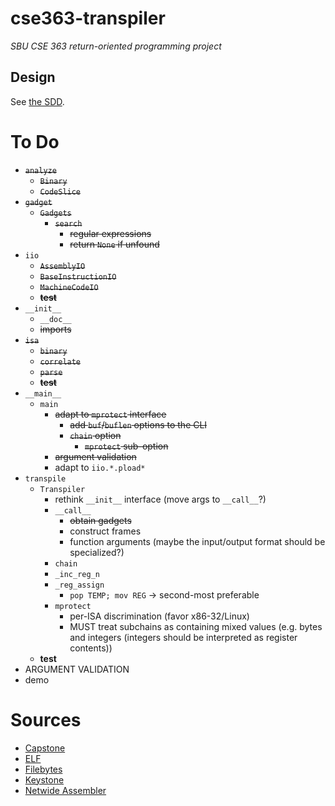 # cse363-transpiler
*SBU CSE 363 return-oriented programming project*

## Design
See [the SDD](SDD.md).

# To Do
- ~~`analyze`~~
	- ~~`Binary`~~
	- ~~`CodeSlice`~~
- ~~`gadget`~~
	- ~~`Gadgets`~~
		- ~~`search`~~
			- ~~regular expressions~~
			- ~~return `None` if unfound~~
- `iio`
	- ~~`AssemblyIO`~~
	- ~~`BaseInstructionIO`~~
	- ~~`MachineCodeIO`~~
	- ~~**test**~~
- `__init__`
	- `__doc__`
	- ~~imports~~
- ~~`isa`~~
	- ~~`binary`~~
	- ~~`correlate`~~
	- ~~`parse`~~
	- ~~**test**~~
- `__main__`
	- `main`
		- ~~adapt to `mprotect` interface~~
			- ~~add `buf`/`buflen` options to the CLI~~
			- ~~`chain` option~~
				- ~~`mprotect` sub-option~~
		- ~~argument validation~~
		- adapt to `iio.*.pload*`
- `transpile`
	- `Transpiler`
		- rethink `__init__` interface (move args to `__call__`?)
		- `__call__`
			- ~~obtain gadgets~~
			- construct frames
			- function arguments (maybe the input/output format
				should be specialized?)
		- `chain`
		- `_inc_reg_n`
		- `_reg_assign`
			- `pop TEMP; mov REG` -> second-most preferable
		- `mprotect`
			- per-ISA discrimination (favor x86-32/Linux)
			- MUST treat subchains as containing mixed values
				(e.g. bytes and integers (integers should be
				interpreted as register contents))
	- **test**
- ARGUMENT VALIDATION
- demo

# Sources
- [Capstone](https://www.capstone-engine.org)
- [ELF](https://wiki.osdev.org/ELF)
- [Filebytes]()
- [Keystone](https://www.keystone-engine.org)
- [Netwide Assembler]()

